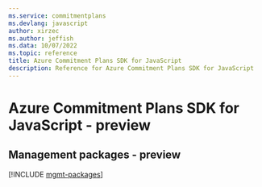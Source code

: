 ```yaml
---
ms.service: commitmentplans
ms.devlang: javascript
author: xirzec
ms.author: jeffish
ms.data: 10/07/2022
ms.topic: reference
title: Azure Commitment Plans SDK for JavaScript
description: Reference for Azure Commitment Plans SDK for JavaScript
---
```

# Azure Commitment Plans SDK for JavaScript - preview

## Management packages - preview
[!INCLUDE [mgmt-packages](commitment-plans-mgmt-index.md)]